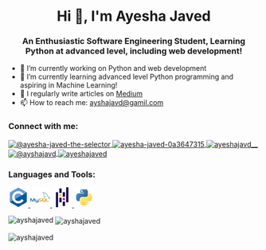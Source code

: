 
<h1 align="center">Hi 👋, I'm Ayesha Javed</h1>
<h3 align="center">An Enthusiastic Software Engineering Student, Learning Python at advanced level, including web development!</h3>

- 🔭 I’m currently working on Python and web development
- 🌱 I’m currently learning advanced level Python programming and aspiring in Machine Learning!
- 📝 I regularly write articles on [Medium](https://medium.com/@ayshajavd)
- 📫 How to reach me: ayshajavd@gamil.com

<h3 align="left">Connect with me:</h3>
<p align="left">
  <a href="https://codepen.io/@ayesha-javed-the-selector" target="blank">
    <img align="center" src="https://raw.githubusercontent.com/rahuldkjain/github-profile-readme-generator/master/src/images/icons/Social/codepen.svg" alt="@ayesha-javed-the-selector" height="30" width="40" />
  </a>
  <a href="https://linkedin.com/in/ayesha-javed-0a3647315" target="blank">
    <img align="center" src="https://raw.githubusercontent.com/rahuldkjain/github-profile-readme-generator/master/src/images/icons/Social/linked-in-alt.svg" alt="ayesha-javed-0a3647315" height="30" width="40" />
  </a>
  <a href="https://instagram.com/ayeshajavd__" target="blank">
    <img align="center" src="https://raw.githubusercontent.com/rahuldkjain/github-profile-readme-generator/master/src/images/icons/Social/instagram.svg" alt="ayeshajavd__" height="30" width="40" />
  </a>
  <a href="https://medium.com/@ayshajavd" target="blank">
    <img align="center" src="https://raw.githubusercontent.com/rahuldkjain/github-profile-readme-generator/master/src/images/icons/Social/medium.svg" alt="@ayshajavd" height="30" width="40" />
  </a>
  <a href="https://www.leetcode.com/ayeshajaved" target="blank">
    <img align="center" src="https://raw.githubusercontent.com/rahuldkjain/github-profile-readme-generator/master/src/images/icons/Social/leet-code.svg" alt="ayeshajaved" height="30" width="40" />
  </a>
</p>

<h3 align="left">Languages and Tools:</h3>
<p align="left">
  <a href="https://www.cprogramming.com/" target="_blank" rel="noreferrer">
    <img src="https://raw.githubusercontent.com/devicons/devicon/master/icons/c/c-original.svg" alt="c" width="40" height="40" />
  </a>
  <a href="https://www.mysql.com/" target="_blank" rel="noreferrer">
    <img src="https://raw.githubusercontent.com/devicons/devicon/master/icons/mysql/mysql-original-wordmark.svg" alt="mysql" width="40" height="40" />
  </a>
  <a href="https://pandas.pydata.org/" target="_blank" rel="noreferrer">
    <img src="https://raw.githubusercontent.com/devicons/devicon/2ae2a900d2f041da66e950e4d48052658d850630/icons/pandas/pandas-original.svg" alt="pandas" width="40" height="40" />
  </a>
  <a href="https://www.python.org" target="_blank" rel="noreferrer">
    <img src="https://raw.githubusercontent.com/devicons/devicon/master/icons/python/python-original.svg" alt="python" width="40" height="40" />
  </a>
</p>

<p><img align="left" src="https://github-readme-stats.vercel.app/api/top-langs?username=ayshajaved&show_icons=true&locale=en&layout=compact" alt="ayshajaved" /></p>

<p>&nbsp;<img align="center" src="https://github-readme-stats.vercel.app/api?username=ayshajaved&show_icons=true&locale=en" alt="ayshajaved" /></p>

<p><img align="center" src="https://github-readme-streak-stats.herokuapp.com/?user=ayshajaved&" alt="ayshajaved" /></p>
